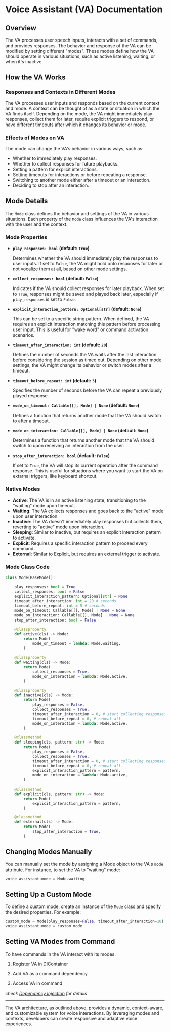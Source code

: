 # Voice Assistant (VA) Documentation

## Overview

The VA processes user speech inputs, interacts with a set of commands, and provides responses. The behavior and response of the VA can be modified by setting different "modes". These modes define how the VA should operate in various situations, such as active listening, waiting, or when it's inactive.

## How the VA Works

### Responses and Contexts in Different Modes

The VA processes user inputs and responds based on the current context and mode. A context can be thought of as a state or situation in which the VA finds itself. Depending on the mode, the VA might immediately play responses, collect them for later, require explicit triggers to respond, or have different timeouts after which it changes its behavior or mode.

### Effects of Modes on VA

The mode can change the VA's behavior in various ways, such as:

- Whether to immediately play responses.
- Whether to collect responses for future playbacks.
- Setting a pattern for explicit interactions.
- Setting timeouts for interactions or before repeating a response.
- Switching to another mode either after a timeout or an interaction.
- Deciding to stop after an interaction.

## Mode Details

The `Mode` class defines the behavior and settings of the VA in various situations. Each property of the `Mode` class influences the VA's interaction with the user and the context.

### Mode Properties

- **`play_responses: bool` (default: `True`)**

   Determines whether the VA should immediately play the responses to user inputs. If set to `False`, the VA might hold onto responses for later or not vocalize them at all, based on other mode settings.

- **`collect_responses: bool` (default: `False`)**

   Indicates if the VA should collect responses for later playback. When set to `True`, responses might be saved and played back later, especially if `play_responses` is set to `False`.

- **`explicit_interaction_pattern: Optional[str]` (default: `None`)**

   This can be set to a specific string pattern. When defined, the VA requires an explicit interaction matching this pattern before processing user input. This is useful for "wake word" or command activation scenarios.

- **`timeout_after_interaction: int` (default: `20`)**

   Defines the number of seconds the VA waits after the last interaction before considering the session as timed out. Depending on other mode settings, the VA might change its behavior or switch modes after a timeout.

- **`timeout_before_repeat: int` (default: `5`)**

   Specifies the number of seconds before the VA can repeat a previously played response.

- **`mode_on_timeout: Callable[[], Mode] | None` (default: `None`)**

   Defines a function that returns another mode that the VA should switch to after a timeout.

- **`mode_on_interaction: Callable[[], Mode] | None` (default: `None`)**

   Determines a function that returns another mode that the VA should switch to upon receiving an interaction from the user.

- **`stop_after_interaction: bool` (default: `False`)**

   If set to `True`, the VA will stop its current operation after the command response. This is useful for situations where you want to start the VA on extarnal triggers, like keyboard shortcut.

### Native Modes

- **Active**: The VA is in an active listening state, transitioning to the "waiting" mode upon timeout.
- **Waiting**: The VA collects responses and goes back to the "active" mode upon user interaction.
- **Inactive**: The VA doesn't immediately play responses but collects them, reverting to "active" mode upon interaction.
- **Sleeping**: Similar to inactive, but requires an explicit interaction pattern to activate.
- **Explicit**: Requires a specific interaction pattern to proceed every command.
- **External**: Similar to Explicit, but requires an external trigger to activate.

### Mode Class Code

```python
class Mode(BaseModel):
    
    play_responses: bool = True
    collect_responses: bool = False
    explicit_interaction_pattern: Optional[str] = None
    timeout_after_interaction: int = 20 # seconds
    timeout_before_repeat: int = 5 # seconds
    mode_on_timeout: Callable[[], Mode] | None = None
    mode_on_interaction: Callable[[], Mode] | None = None
    stop_after_interaction: bool = False
    
    @classproperty
    def active(cls) -> Mode:
        return Mode(
            mode_on_timeout = lambda: Mode.waiting,
        )
    
    @classproperty
    def waiting(cls) -> Mode:
        return Mode(
            collect_responses = True,
            mode_on_interaction = lambda: Mode.active,
        )
    
    @classproperty
    def inactive(cls) -> Mode:
        return Mode(
            play_responses = False,
            collect_responses = True,
            timeout_after_interaction = 0, # start collecting responses immediately
            timeout_before_repeat = 0, # repeat all
            mode_on_interaction = lambda: Mode.active,
        )
    
    @classmethod
    def sleeping(cls, pattern: str) -> Mode:
        return Mode(
            play_responses = False,
            collect_responses = True,
            timeout_after_interaction = 0, # start collecting responses immediately
            timeout_before_repeat = 0, # repeat all
            explicit_interaction_pattern = pattern,
            mode_on_interaction = lambda: Mode.active,
        )
    
    @classmethod
    def explicit(cls, pattern: str) -> Mode:
        return Mode(
            explicit_interaction_pattern = pattern,
        )

    @classmethod
    def external(cls) -> Mode:
        return Mode(
            stop_after_interaction = True,
        )
```

## Changing Modes Manually

You can manually set the mode by assigning a Mode object to the VA's `mode` attribute. For instance, to set the VA to "waiting" mode:

```python
voice_assistant.mode = Mode.waiting
```

## Setting Up a Custom Mode

To define a custom mode, create an instance of the `Mode` class and specify the desired properties. For example:

```python
custom_mode = Mode(play_responses=False, timeout_after_interaction=10)
voice_assistant.mode = custom_mode
```

## Setting VA Modes from Command

To have commands in the VA interact with its modes.

1. Register VA in DIContainer

2. Add VA as a command dependency

3. Access VA in command

*check [Dependency Injection](dependency-injection.md) for details*

---

The VA architecture, as outlined above, provides a dynamic, context-aware, and customizable system for voice interactions. By leveraging modes and contexts, developers can create responsive and adaptive voice experiences.

